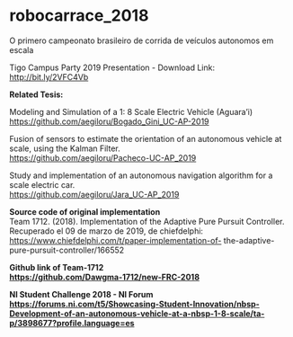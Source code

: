 # robocarrace_2018
O primero campeonato brasileiro de corrida de veículos autonomos em escala

Tigo Campus Party 2019 Presentation - Download Link: http://bit.ly/2VFC4Vb

<b> Related Tesis: </b> </br>

Modeling and Simulation of a 1: 8 Scale Electric Vehicle (Aguara’i)</br>
https://github.com/aegiloru/Bogado_Gini_UC-AP-2019</br>


Fusion of sensors to estimate the orientation of an autonomous vehicle at scale, using the Kalman Filter. </br>
https://github.com/aegiloru/Pacheco-UC-AP_2019</br>

Study and implementation of an autonomous navigation algorithm for a scale electric car.</br>
https://github.com/aegiloru/Jara_UC-AP_2019</br>

<b> Source code of original implementation </b></br>
Team 1712. (2018). Implementation of the Adaptive Pure Pursuit Controller. Recuperado el 09 de marzo de 2019, de chiefdelphi: https://www.chiefdelphi.com/t/paper-implementation-of- the-adaptive-pure-pursuit-controller/166552 </br>

<b> Github link of Team-1712 <b></br>
https://github.com/Dawgma-1712/new-FRC-2018</br>


<b> NI Student Challenge 2018 - NI Forum</b></br>
https://forums.ni.com/t5/Showcasing-Student-Innovation/nbsp-Development-of-an-autonomous-vehicle-at-a-nbsp-1-8-scale/ta-p/3898677?profile.language=es</br>

